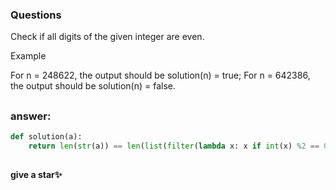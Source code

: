 

### Questions 
Check if all digits of the given integer are even.

Example

For n = 248622, the output should be
solution(n) = true;
For n = 642386, the output should be
solution(n) = false.

##

### answer: 
```python 
def solution(a):
    return len(str(a)) == len(list(filter(lambda x: x if int(x) %2 == 0 else "", str(a))))
```


## 
**give a star✨**
